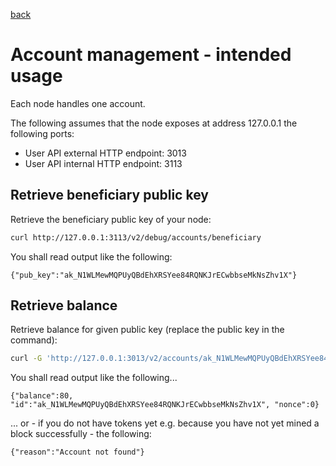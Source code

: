 [back](./README.md)
# Account management - intended usage

Each node handles one account.

The following assumes that the node exposes at address 127.0.0.1 the following ports:
* User API external HTTP endpoint: 3013
* User API internal HTTP endpoint: 3113

## Retrieve beneficiary public key

Retrieve the beneficiary public key of your node:
```bash
curl http://127.0.0.1:3113/v2/debug/accounts/beneficiary
```
You shall read output like the following:
```
{"pub_key":"ak_N1WLMewMQPUyQBdEhXRSYee84RQNKJrECwbbseMkNsZhv1X"}
```

## Retrieve balance

Retrieve balance for given public key (replace the public key in the command):
```bash
curl -G 'http://127.0.0.1:3013/v2/accounts/ak_N1WLMewMQPUyQBdEhXRSYee84RQNKJrECwbbseMkNsZhv1X'
```
You shall read output like the following...
```
{"balance":80, "id":"ak_N1WLMewMQPUyQBdEhXRSYee84RQNKJrECwbbseMkNsZhv1X", "nonce":0}
```
... or - if you do not have tokens yet e.g. because you have not yet mined a block successfully - the following:
```
{"reason":"Account not found"}
```
